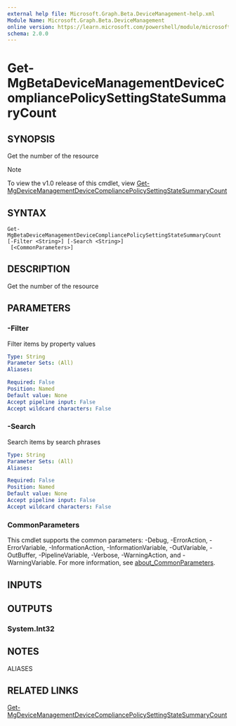```yaml
---
external help file: Microsoft.Graph.Beta.DeviceManagement-help.xml
Module Name: Microsoft.Graph.Beta.DeviceManagement
online version: https://learn.microsoft.com/powershell/module/microsoft.graph.beta.devicemanagement/get-mgbetadevicemanagementdevicecompliancepolicysettingstatesummarycount
schema: 2.0.0
---
```


# Get-MgBetaDeviceManagementDeviceCompliancePolicySettingStateSummaryCount

## SYNOPSIS
Get the number of the resource

> [!NOTE]
> To view the v1.0 release of this cmdlet, view [Get-MgDeviceManagementDeviceCompliancePolicySettingStateSummaryCount](/powershell/module/Microsoft.Graph.DeviceManagement/Get-MgDeviceManagementDeviceCompliancePolicySettingStateSummaryCount?view=graph-powershell-1.0)

## SYNTAX

```
Get-MgBetaDeviceManagementDeviceCompliancePolicySettingStateSummaryCount [-Filter <String>] [-Search <String>]
 [<CommonParameters>]
```

## DESCRIPTION
Get the number of the resource

## PARAMETERS

### -Filter
Filter items by property values

```yaml
Type: String
Parameter Sets: (All)
Aliases:

Required: False
Position: Named
Default value: None
Accept pipeline input: False
Accept wildcard characters: False
```

### -Search
Search items by search phrases

```yaml
Type: String
Parameter Sets: (All)
Aliases:

Required: False
Position: Named
Default value: None
Accept pipeline input: False
Accept wildcard characters: False
```

### CommonParameters
This cmdlet supports the common parameters: -Debug, -ErrorAction, -ErrorVariable, -InformationAction, -InformationVariable, -OutVariable, -OutBuffer, -PipelineVariable, -Verbose, -WarningAction, and -WarningVariable. For more information, see [about_CommonParameters](http://go.microsoft.com/fwlink/?LinkID=113216).

## INPUTS

## OUTPUTS

### System.Int32
## NOTES

ALIASES

## RELATED LINKS
[Get-MgDeviceManagementDeviceCompliancePolicySettingStateSummaryCount](/powershell/module/Microsoft.Graph.DeviceManagement/Get-MgDeviceManagementDeviceCompliancePolicySettingStateSummaryCount?view=graph-powershell-1.0)

